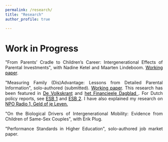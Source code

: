 ```yaml
---
permalink: /research/
title: "Research"
author_profile: true

---
```


<p align="justify">  

</p>

# Work in Progress

<p align="justify"> 
"From Parents’ Cradle to Children’s Career: Intergenerational Effects of Parental Investments", with Nadine Ketel and Maarten Lindeboom.  
<a href="https://sanderdevries.github.io/intergenerationalBirthOrder.pdf" style="color: black;">Working paper</a>.
<p align="justify">  


<p align="justify"> 
"Measuring Family (Dis)Advantage: Lessons from Detailed Parental Information", solo-authored (submitted). 
<a href="https://sanderdevries.github.io/intGenML.pdf" style="color: black;">Working paper</a>.
This research has been featured in <a href="https://www.volkskrant.nl/economie/vu-econoom-kansenongelijkheid-in-nederland-groter-dan-in-veel-andere-westerse-landen~b8b9f614/" style="color: black;">De Volkskrant</a> and <a href="https://fd.nl/economie/1559658/kansenongelijkheid-in-nederland-groter-dan-in-andere-westerse-landen" style="color: black;">het Financieele Dagblad </a>. For Dutch policy reports, see <a href="https://esb.nu/economisch-succes-hangt-sterk-samen-met-familieachtergrond/" style="color: black;">ESB 1</a> and <a href="https://esb.nu/inkomen-kind-in-nederland-relatief-sterk-bepaald-door-dat-van-de-ouder/" style="color: black;">ESB 2</a>. I have also explained my research on <a href="https://www.nporadio1.nl/fragmenten/geld-of-je-leven/0197ac1f-ee92-73c5-9c17-b72fa717fa86/2025-06-26-kansenongelijkheid-in-nederland-groter-dan-gedacht" style="color: black;">NPO Radio 1, Geld of je Leven.</a>
  
  
  
  

  
  

<p align="justify"> 
"On the Biological Drivers of Intergenerational Mobility: Evidence from Children of Same-Sex Couples", with Erik Plug.
<p align="justify"> 
  
<p align="justify"> 
"Performance Standards in Higher Education", solo-authored job market paper.


